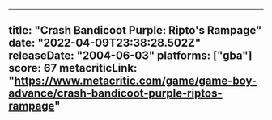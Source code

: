 
---
title: "Crash Bandicoot Purple: Ripto's Rampage"
date: "2022-04-09T23:38:28.502Z"
releaseDate: "2004-06-03"
platforms: ["gba"]
score: 67
metacriticLink: "https://www.metacritic.com/game/game-boy-advance/crash-bandicoot-purple-riptos-rampage"
---
